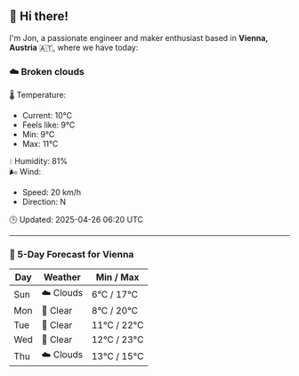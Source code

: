 ## 👋 Hi there!

I'm Jon, a passionate engineer and maker enthusiast based in **Vienna, Austria** 🇦🇹, where we have today:

### ☁️ Broken clouds 

🌡️ Temperature: 
* Current: 10°C
* Feels like: 9°C
* Min: 9°C 
* Max: 11°C  

💧 Humidity: 81%  
🌬️ Wind: 
* Speed: 20 km/h 
* Direction: N  

🕒 Updated: 2025-04-26 06:20 UTC

---

### 📅 5-Day Forecast for Vienna

| Day | Weather | Min / Max |
|-----|---------|------------|
| Sun | ☁️ Clouds | 6°C / 17°C |
| Mon | 🌙 Clear | 8°C / 20°C |
| Tue | 🌙 Clear | 11°C / 22°C |
| Wed | 🌙 Clear | 12°C / 23°C |
| Thu | ☁️ Clouds | 13°C / 15°C |

